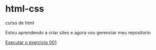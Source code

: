 # html-css
 curso de html

Estou aprendendo a criar sites e agora vou gerenciar meu repositorio

<a href="https://franciscomaciell.github.io/html-css/exercicios/exer001/index.html">Executar o exercicio 001</a>